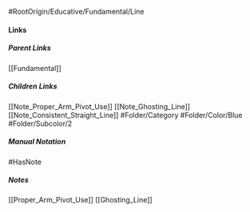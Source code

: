 #RootOrigin/Educative/Fundamental/Line
#### Links
##### Parent Links
[[Fundamental]]
##### Children Links
[[Note_Proper_Arm_Pivot_Use]]
[[Note_Ghosting_Line]]
[[Note_Consistent_Straight_Line]]
#Folder/Category
#Folder/Color/Blue
#Folder/Subcolor/2
##### Manual Notation
#HasNote
##### Notes
[[Proper_Arm_Pivot_Use]]
[[Ghosting_Line]]